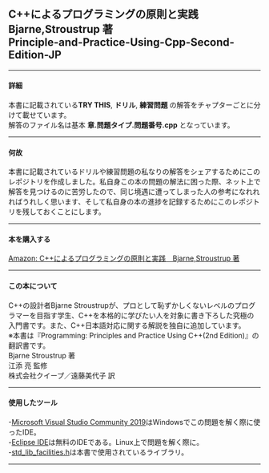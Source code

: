 ## C++によるプログラミングの原則と実践　Bjarne,Stroustrup 著 <br> Principle-and-Practice-Using-Cpp-Second-Edition-JP
***
#### 詳細
本書に記載されている**TRY THIS**, **ドリル**, **練習問題** の解答をチャプターごとに分けて載せています。<br>
解答のファイル名は基本 __**章.問題タイプ.問題番号.cpp**__ となっています。
***
#### 何故
本書に記載されているドリルや練習問題の私なりの解答をシェアするためにこのレポジトリを作成しました。私自身この本の問題の解法に困った際、ネット上で解答を見つけるのに苦労したので、同じ境遇に遭ってしまった人の参考になれれればうれしく思います、そして私自身の本の進捗を記録するためにこのレポジトリを残しておくことにします。
***
#### 本を購入する
[Amazon: C++によるプログラミングの原則と実践　Bjarne,Stroustrup 著](https://www.amazon.co.jp/C-%E3%81%AB%E3%82%88%E3%82%8B%E3%83%97%E3%83%AD%E3%82%B0%E3%83%A9%E3%83%9F%E3%83%B3%E3%82%B0%E3%81%AE%E5%8E%9F%E5%89%87%E3%81%A8%E5%AE%9F%E8%B7%B5-Bjarne-Stroustrup/dp/4048930516)
***
#### この本について
C++の設計者Bjarne Stroustrupが、プロとして恥ずかしくないレベルのプログラマーを目指す学生、C++を本格的に学びたい人を対象に書き下ろした究極の入門書です。また、C++日本語対応に関する解説を独自に追加しています。<br>
※本書は『Programming: Principles and Practice Using C++(2nd Edition)』の翻訳書です。 <br>
Bjarne Stroustrup 著 <br>
江添 亮 監修 <br>
株式会社クイープ／遠藤美代子 訳 <br>
***
#### 使用したツール
-[Microsoft Visual Studio Community 2019](https://visualstudio.microsoft.com/ja/downloads/)はWindowsでこの問題を解く際に使ったIDE。 <br>
-[Eclipse IDE](https://www.eclipse.org/downloads/)は無料のIDEである。Linux上で問題を解く際に。 <br>
-[std_lib_facilities.h](https://www.stroustrup.com/Programming/PPP2code/std_lib_facilities.h)は本書で使用されているライブラリ。 <br>
***
